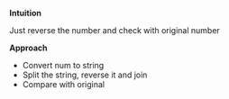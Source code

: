 **Intuition**

Just reverse the number and check with original number

**Approach**

- Convert num to string
- Split the string, reverse it and join
- Compare with original
